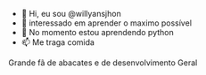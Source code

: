 - 👋 Hi, eu sou @willyansjhon
- 👀 interessado em aprender o maximo possível
- 🌱 No momento estou aprendendo python
- 📫 Me traga comida

Grande fã de abacates  e de desenvolvimento Geral
